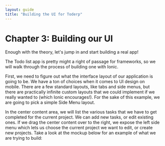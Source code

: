 ```yaml
---
layout: guide
title: "Building the UI for Toderp"
---
```


# Chapter 3: Building our UI

Enough with the theory, let's jump in and start building a real app!

The Todo list app is pretty might a right of passage for frameworks, so we will walk through the process of building one with Ionic.

First, we need to figure out what the interface layout of our application is going to be. We have a ton of choices when it comes to UI design on mobile. There are a few standard layouts, like tabs and side menus, but there are practically infinite custom layouts that we could implement if we really wanted to (which Ionic encourages!). For the sake of this example, we are going to pick a simple Side Menu layout.

In the center content area, we will list the various tasks that we have to get completed for the current project. We can add new tasks, or edit existing ones. If we drag the center content over to the right, we expose the left side menu which lets us choose the current project we want to edit, or create new projects.  Take a look at the mockup below for an example of what we are trying to build:
